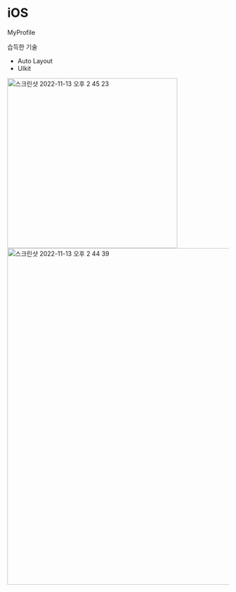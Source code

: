 # iOS

MyProfile

습득한 기술
- Auto Layout
- UIkit

<img width="387" alt="스크린샷 2022-11-13 오후 2 45 23" src="https://user-images.githubusercontent.com/64319909/201507765-b1c713bb-74ce-41df-b1d0-33ff440d591a.png">
<img width="767" alt="스크린샷 2022-11-13 오후 2 44 39" src="https://user-images.githubusercontent.com/64319909/201507766-bb1e5868-2bb9-4b34-b04b-52bfbcc09d29.png">
